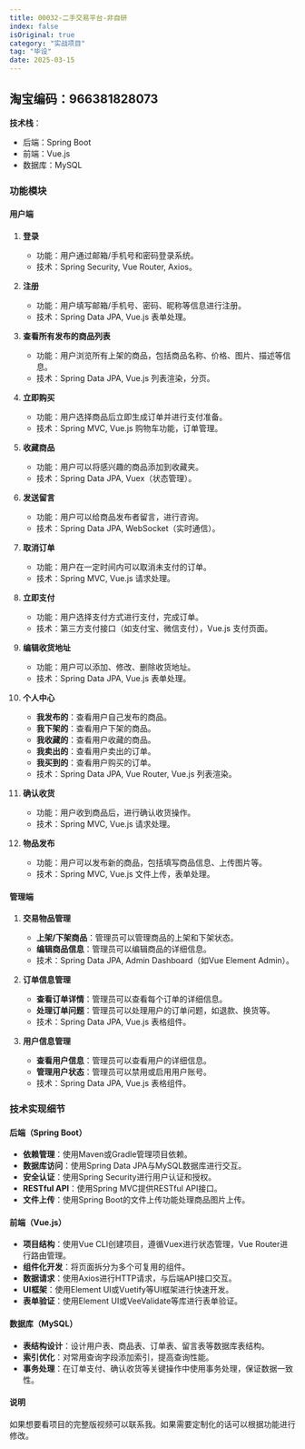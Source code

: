 ```yaml
---
title: 00032-二手交易平台-非自研
index: false
isOriginal: true
category: "实战项目"
tag: "毕设"
date: 2025-03-15
---
```


## 淘宝编码：966381828073

**技术栈**：
- 后端：Spring Boot
- 前端：Vue.js
- 数据库：MySQL

### 功能模块

#### 用户端

1. **登录**
    - 功能：用户通过邮箱/手机号和密码登录系统。
    - 技术：Spring Security, Vue Router, Axios。

2. **注册**
    - 功能：用户填写邮箱/手机号、密码、昵称等信息进行注册。
    - 技术：Spring Data JPA, Vue.js 表单处理。

3. **查看所有发布的商品列表**
    - 功能：用户浏览所有上架的商品，包括商品名称、价格、图片、描述等信息。
    - 技术：Spring Data JPA, Vue.js 列表渲染，分页。

4. **立即购买**
    - 功能：用户选择商品后立即生成订单并进行支付准备。
    - 技术：Spring MVC, Vue.js 购物车功能，订单管理。

5. **收藏商品**
    - 功能：用户可以将感兴趣的商品添加到收藏夹。
    - 技术：Spring Data JPA, Vuex（状态管理）。

6. **发送留言**
    - 功能：用户可以给商品发布者留言，进行咨询。
    - 技术：Spring Data JPA, WebSocket（实时通信）。

7. **取消订单**
    - 功能：用户在一定时间内可以取消未支付的订单。
    - 技术：Spring MVC, Vue.js 请求处理。

8. **立即支付**
    - 功能：用户选择支付方式进行支付，完成订单。
    - 技术：第三方支付接口（如支付宝、微信支付），Vue.js 支付页面。

9. **编辑收货地址**
    - 功能：用户可以添加、修改、删除收货地址。
    - 技术：Spring Data JPA, Vue.js 表单处理。

10. **个人中心**
    - **我发布的**：查看用户自己发布的商品。
    - **我下架的**：查看用户下架的商品。
    - **我收藏的**：查看用户收藏的商品。
    - **我卖出的**：查看用户卖出的订单。
    - **我买到的**：查看用户购买的订单。
    - 技术：Spring Data JPA, Vue Router, Vue.js 列表渲染。

11. **确认收货**
    - 功能：用户收到商品后，进行确认收货操作。
    - 技术：Spring MVC, Vue.js 请求处理。

12. **物品发布**
    - 功能：用户可以发布新的商品，包括填写商品信息、上传图片等。
    - 技术：Spring MVC, Vue.js 文件上传，表单处理。

#### 管理端

1. **交易物品管理**
    - **上架/下架商品**：管理员可以管理商品的上架和下架状态。
    - **编辑商品信息**：管理员可以编辑商品的详细信息。
    - 技术：Spring Data JPA, Admin Dashboard（如Vue Element Admin）。

2. **订单信息管理**
    - **查看订单详情**：管理员可以查看每个订单的详细信息。
    - **处理订单问题**：管理员可以处理用户的订单问题，如退款、换货等。
    - 技术：Spring Data JPA, Vue.js 表格组件。

3. **用户信息管理**
    - **查看用户信息**：管理员可以查看用户的详细信息。
    - **管理用户状态**：管理员可以禁用或启用用户账号。
    - 技术：Spring Data JPA, Vue.js 表格组件。

### 技术实现细节

#### 后端（Spring Boot）

- **依赖管理**：使用Maven或Gradle管理项目依赖。
- **数据库访问**：使用Spring Data JPA与MySQL数据库进行交互。
- **安全认证**：使用Spring Security进行用户认证和授权。
- **RESTful API**：使用Spring MVC提供RESTful API接口。
- **文件上传**：使用Spring Boot的文件上传功能处理商品图片上传。

#### 前端（Vue.js）

- **项目结构**：使用Vue CLI创建项目，遵循Vuex进行状态管理，Vue Router进行路由管理。
- **组件化开发**：将页面拆分为多个可复用的组件。
- **数据请求**：使用Axios进行HTTP请求，与后端API接口交互。
- **UI框架**：使用Element UI或Vuetify等UI框架进行快速开发。
- **表单验证**：使用Element UI或VeeValidate等库进行表单验证。

#### 数据库（MySQL）

- **表结构设计**：设计用户表、商品表、订单表、留言表等数据库表结构。
- **索引优化**：对常用查询字段添加索引，提高查询性能。
- **事务处理**：在订单支付、确认收货等关键操作中使用事务处理，保证数据一致性。


#### 说明
如果想要看项目的完整版视频可以联系我。如果需要定制化的话可以根据功能进行修改。

